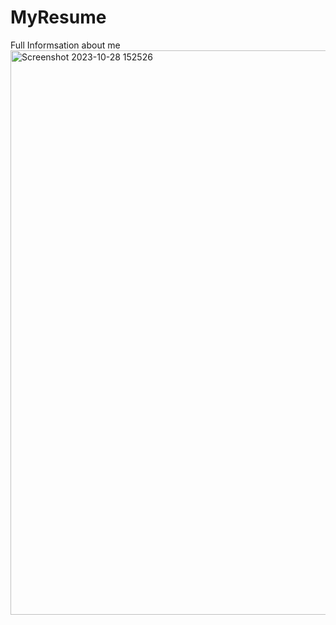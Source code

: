# MyResume
Full Informsation about me
<img width="903" alt="Screenshot 2023-10-28 152526" src="https://github.com/Vishal7100jain/MyResume/assets/134675294/dc0648d2-3cd5-4361-b23e-6a3dce22c6ed">
